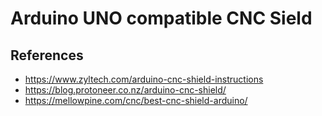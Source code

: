 # Arduino UNO compatible CNC Sield

## References

- https://www.zyltech.com/arduino-cnc-shield-instructions
- https://blog.protoneer.co.nz/arduino-cnc-shield/
- https://mellowpine.com/cnc/best-cnc-shield-arduino/

